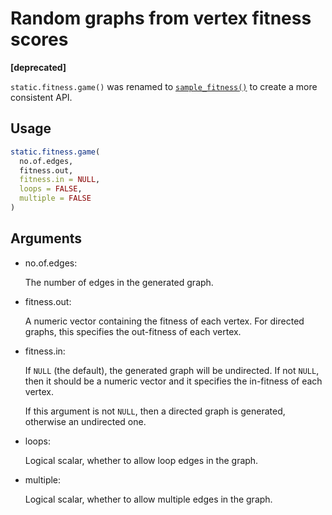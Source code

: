 # Random graphs from vertex fitness scores

**\[deprecated\]**

`static.fitness.game()` was renamed to
[`sample_fitness()`](https://r.igraph.org/reference/sample_fitness.md)
to create a more consistent API.

## Usage

``` r
static.fitness.game(
  no.of.edges,
  fitness.out,
  fitness.in = NULL,
  loops = FALSE,
  multiple = FALSE
)
```

## Arguments

- no.of.edges:

  The number of edges in the generated graph.

- fitness.out:

  A numeric vector containing the fitness of each vertex. For directed
  graphs, this specifies the out-fitness of each vertex.

- fitness.in:

  If `NULL` (the default), the generated graph will be undirected. If
  not `NULL`, then it should be a numeric vector and it specifies the
  in-fitness of each vertex.

  If this argument is not `NULL`, then a directed graph is generated,
  otherwise an undirected one.

- loops:

  Logical scalar, whether to allow loop edges in the graph.

- multiple:

  Logical scalar, whether to allow multiple edges in the graph.

